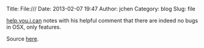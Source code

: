 Title: File:///
Date: 2013-02-07 19:47
Author: jchen
Category: blog
Slug: file

[help.you.i.can][] notes with his helpful comment that there are indeed
no bugs in OSX, only features.

Source [here][].

  [help.you.i.can]: http://openradar.appspot.com/13128709#aglvcGVucmFkYXJyEAsSB0NvbW1lbnQYqomiAQw
  [here]: http://openradar.appspot.com/13128709
